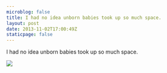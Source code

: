 ```yaml
---
microblog: false
title: I had no idea unborn babies took up so much space.
layout: post
date: 2013-11-02T17:00:49Z
staticpage: false
---
```


I had no idea unborn babies took up so much space.

![](http://25.media.tumblr.com/9e8053dca1037ef3c9f905debb7effc4/tumblr_mvnupdje4J1qzpdrho1_1280.jpg)
